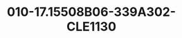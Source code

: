 ---
title: 010-17.15508B06-339A302-CLE1130
image: 010-17.15508B06-339A302-CLE1130.png
brand: sposo
layout: vestito
---